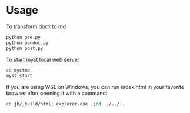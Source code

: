 # Usage

To transform docx to md

```sh
python pre.py
python pandoc.py
python post.py
```

To start myst local web server

```sh
cd mystmd
myst start
```

If you are using WSL on Windows, you can run index.html in your favorite browser after opening it with a command:

```sh
cd jb/_build/html; explorer.exe .;cd ../../..
```
